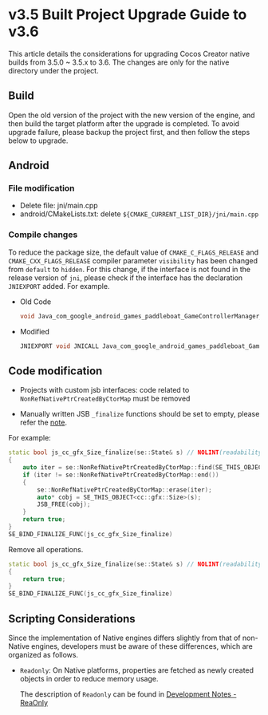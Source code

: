 # v3.5 Built Project Upgrade Guide to v3.6

This article details the considerations for upgrading Cocos Creator native builds from 3.5.0 ~ 3.5.x to 3.6. The changes are only for the native directory under the project.

## Build

Open the old version of the project with the new version of the engine, and then build the target platform after the upgrade is completed. To avoid upgrade failure, please backup the project first, and then follow the steps below to upgrade.

## Android

### File modification

- Delete file: jni/main.cpp
- android/CMakeLists.txt: delete `${CMAKE_CURRENT_LIST_DIR}/jni/main.cpp`

### Compile changes

To reduce the package size, the default value of `CMAKE_C_FLAGS_RELEASE` and `CMAKE_CXX_FLAGS_RELEASE` compiler parameter `visibility` has been changed from `default` to `hidden`. For this change, if the interface is not found in the release version of `jni`, please check if the interface has the declaration `JNIEXPORT` added. For example.

- Old Code

    ```c++
    void Java_com_google_android_games_paddleboat_GameControllerManager_onMouseConnected
    ```

- Modified

    ````c++
    JNIEXPORT void JNICALL Java_com_google_android_games_paddleboat_GameControllerManager_onMouseConnected
    ````

## Code modification

- Projects with custom jsb interfaces: code related to `NonRefNativePtrCreatedByCtorMap` must be removed

- Manually written JSB `_finalize` functions should be set to empty, please refer the [note](../../advanced-topics/JSB2.0-learning.md#c++-object-lifecycle-management).

For example:
```c++
static bool js_cc_gfx_Size_finalize(se::State& s) // NOLINT(readability-identifier-naming)
{
    auto iter = se::NonRefNativePtrCreatedByCtorMap::find(SE_THIS_OBJECT<cc::gfx::Size>(s));
    if (iter != se::NonRefNativePtrCreatedByCtorMap::end())
    {
        se::NonRefNativePtrCreatedByCtorMap::erase(iter);
        auto* cobj = SE_THIS_OBJECT<cc::gfx::Size>(s);
        JSB_FREE(cobj);
    }
    return true;
}
SE_BIND_FINALIZE_FUNC(js_cc_gfx_Size_finalize)
```
Remove all operations.
```c++
static bool js_cc_gfx_Size_finalize(se::State& s) // NOLINT(readability-identifier-naming)
{
    return true;
}
SE_BIND_FINALIZE_FUNC(js_cc_gfx_Size_finalize)
```



## Scripting Considerations

Since the implementation of Native engines differs slightly from that of non-Native engines, developers must be aware of these differences, which are organized as follows.

- `Readonly`: On Native platforms, properties are fetched as newly created objects in order to reduce memory usage.

    The description of `Readonly` can be found in [Development Notes - ReaOnly](../../scripting/readonly.md#readonly)
